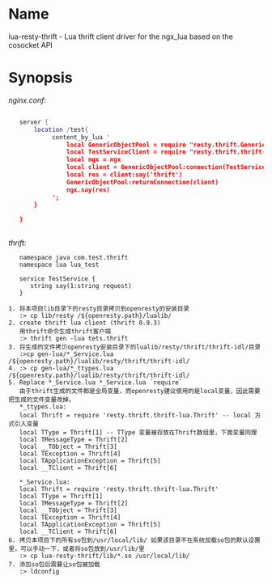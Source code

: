 Name
===
lua-resty-thrift - Lua thrift client driver for the ngx_lua based on the cosocket API

Synopsis
===

*nginx.conf:*  
```lua

   server {
       location /test{
            content_by_lua '
                local GenericObjectPool = require "resty.thrift.GenericObjectPool"
                local TestServiceClient = require "resty.thrift.thrift-idl.lua_test_TestService"
                local ngx = ngx
                local client = GenericObjectPool:connection(TestServiceClient,'127.0.0.1',9090)
                local res = client:say('thrift')
                GenericObjectPool:returnConnection(client)
                ngx.say(res)
            ';
       }
   
   }
   
```

*thrift:*
```thrift
   namespace java com.test.thrift
   namespace lua lua_test

   service TestService {
      string say(1:string request)
   }
```

	1. 将本项目lib目录下的resty目录拷贝到openresty的安装目录
	   :> cp lib/resty /${openresty.path}/lualib/
	2. create thrift lua client (thrift 0.9.3) 
	   用thrift命令生成thrift客户端
	   :> thrift gen -lua tets.thrift
	3. 将生成的文件拷贝openresty安装目录下的lualib/resty/thrift/thrift-idl/目录
	   :>cp gen-lua/*_Service.lua /${openresty.path}/lualib/resty/thrift/thrift-idl/
	4. :> cp gen-lua/*_ttypes.lua /${openresty.path}/lualib/resty/thrift/thrift-idl/
	5. Replace *_Service.lua *_Service.lua `require`
	   由于thrift生成的文件都是全局变量，而openresty建议使用的是local变量，因此需要把生成的文件变量改掉。
	   *_ttypes.lua:
	   local Thrift = require 'resty.thrift.thrift-lua.Thrift' -- local 方式引入变量
       local TType = Thrift[1] -- TType 变量被存放在Thrift数组里，下面变量同理
       local TMessageType = Thrift[2]
       local __TObject = Thrift[3]
       local TException = Thrift[4]
       local TApplicationException = Thrift[5]
       local __TClient = Thrift[6]
       
       *_Service.lua:
       local Thrift = require 'resty.thrift.thrift-lua.Thrift'
       local TType = Thrift[1]
       local TMessageType = Thrift[2]
       local __TObject = Thrift[3]
       local TException = Thrift[4]
       local TApplicationException = Thrift[5]
       local __TClient = Thrift[6]
	6. 拷贝本项目下的所有so包到/usr/local/lib/ 如果该目录不在系统加载so包的默认设置里，可以手动一下，或者将so包放到/usr/lib/里
	   :> cp lua-resty-thrift/lib/*.so /usr/local/lib/
	7. 添加so包后需要让so包被加载
	   :> ldconfig	   
	
       

